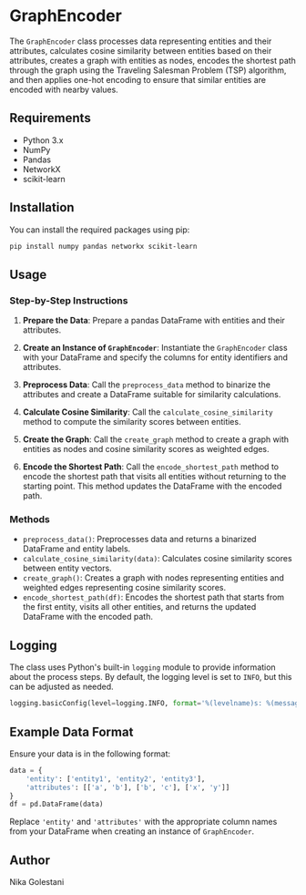 
# GraphEncoder

The `GraphEncoder` class processes data representing entities and their attributes, calculates cosine similarity between entities based on their attributes, creates a graph with entities as nodes, encodes the shortest path through the graph using the Traveling Salesman Problem (TSP) algorithm, and then applies one-hot encoding to ensure that similar entities are encoded with nearby values.

## Requirements

- Python 3.x
- NumPy
- Pandas
- NetworkX
- scikit-learn

## Installation

You can install the required packages using pip:

```sh
pip install numpy pandas networkx scikit-learn
````

## Usage

### Step-by-Step Instructions

1. **Prepare the Data**:
   Prepare a pandas DataFrame with entities and their attributes.

2. **Create an Instance of `GraphEncoder`**:
   Instantiate the `GraphEncoder` class with your DataFrame and specify the columns for entity identifiers and attributes.

3. **Preprocess Data**:
   Call the `preprocess_data` method to binarize the attributes and create a DataFrame suitable for similarity calculations.

4. **Calculate Cosine Similarity**:
   Call the `calculate_cosine_similarity` method to compute the similarity scores between entities.

5. **Create the Graph**:
   Call the `create_graph` method to create a graph with entities as nodes and cosine similarity scores as weighted edges.

6. **Encode the Shortest Path**:
   Call the `encode_shortest_path` method to encode the shortest path that visits all entities without returning to the starting point. This method updates the DataFrame with the encoded path.

### Methods

- `preprocess_data()`: Preprocesses data and returns a binarized DataFrame and entity labels.
- `calculate_cosine_similarity(data)`: Calculates cosine similarity scores between entity vectors.
- `create_graph()`: Creates a graph with nodes representing entities and weighted edges representing cosine similarity scores.
- `encode_shortest_path(df)`: Encodes the shortest path that starts from the first entity, visits all other entities, and returns the updated DataFrame with the encoded path.

## Logging

The class uses Python's built-in `logging` module to provide information about the process steps. By default, the logging level is set to `INFO`, but this can be adjusted as needed.

```python
logging.basicConfig(level=logging.INFO, format='%(levelname)s: %(message)s')
```

## Example Data Format

Ensure your data is in the following format:

```python
data = {
    'entity': ['entity1', 'entity2', 'entity3'],
    'attributes': [['a', 'b'], ['b', 'c'], ['x', 'y']]
}
df = pd.DataFrame(data)
```

Replace `'entity'` and `'attributes'` with the appropriate column names from your DataFrame when creating an instance of `GraphEncoder`.

## Author

Nika Golestani

```

```
